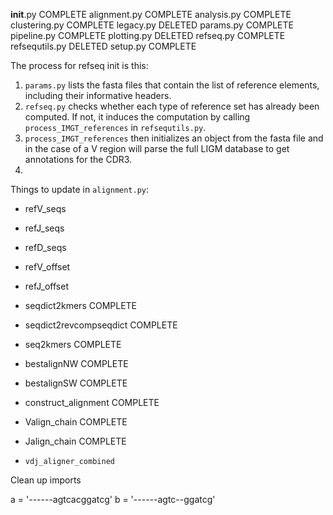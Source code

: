 __init__.py         COMPLETE
alignment.py        COMPLETE
analysis.py         COMPLETE
clustering.py       COMPLETE
legacy.py           DELETED
params.py           COMPLETE
pipeline.py         COMPLETE
plotting.py         DELETED
refseq.py           COMPLETE
refsequtils.py      DELETED
setup.py            COMPLETE

The process for refseq init is this:

1.  `params.py` lists the fasta files that contain the list of reference
    elements, including their informative headers.
2. `refseq.py` checks whether each type of reference set has already been
    computed. If not, it induces the computation by calling
    `process_IMGT_references` in `refsequtils.py`.
3. `process_IMGT_references` then initializes an object from the fasta file
    and in the case of a V region will parse the full LIGM database to get
    annotations for the CDR3.
4.  

Things to update in `alignment.py`:

*   refV_seqs
*   refJ_seqs
*   refD_seqs
*   refV_offset
*   refJ_offset
*   seqdict2kmers   COMPLETE
*   seqdict2revcompseqdict  COMPLETE
*   seq2kmers   COMPLETE
*   bestalignNW COMPLETE
*   bestalignSW COMPLETE
*   construct_alignment COMPLETE
*   Valign_chain    COMPLETE
*   Jalign_chain    COMPLETE

*   `vdj_aligner_combined`

Clean up imports



a = '------agtcacggatcg'
b = '------agtc--ggatcg'

